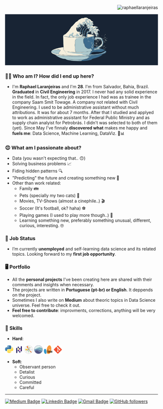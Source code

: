 <p align="right"> <img src="https://komarev.com/ghpvc/?username=raphaellaranjeiras&label=Profile%20views&color=0e75b6&style=flat" alt="raphaellaranjeiras" /> </p>

![](header.png)



### 🙋‍♂️ Who am I? How did I end up here?
  - I'm **Raphael Laranjeiras** and I'm **28**. I'm from Salvador, Bahia, Brazil. **Graduated** in **Civil Engineering** in 2017.
I never had any solid experience in the field. In fact, the only job experience I had was as trainee in the company Saam Smit Towage. 
A company not related with Civil Engineering. I used to be administrative assistant without much attributions. It was for
about 7 months. After that I studied and applyed to work as administrative assistant for Federal Public Ministry and as 
supply chain analyist for Petrobrás. I didn't was selected to both of them (yet). Since May I've finnaly **discovered what** 
makes me happy and **fuels me**: Data Science, Machine Learning, DataViz.  🤖📊

### 😍  What am I passionate about?
  - Data (you wasn't expecting that.. 🙃)
  - Solving business problems 📈
  - Fiding hidden patterns 🔍
  - "Predicting" the future and creating something new 🤖
  - Other than work related:
    - Family 👪
    - Pets (specially my two cats) 🐾
    - Movies, TV-Shows (almost a cinephile..) 🎬
    - Soccer (It's football, ok? haha) ⚽
    - Playing games (I used to play more though..) 🎲
    - Learning something new, preferably something unusual, different, curious, interesting. 🤓
    
   
### 🤝  Job Status
  - I’m currently **unemployed** and self-learning data science and its related topics. Looking forward to my **first job opportunity**.

### 🖥️  Portfolio
  - All the **personal projects** I've been creating here are shared with their comments and insights when necessary. 
  - The projects are written in **Portuguese (pt-br) or English**. It deppends on the project.  
  - Sometimes I also write on **Medium** about theoric topics in Data Science universe. Feel free to check it out.
  - **Feel free to contribute**: improvments, corrections, anything will be very welcomed.


### 🤹 Skills

  - **Hard**: 
  
![](badges/python.png) ![](badges/pandas.png) ![](badges/matplotlib.png) ![](badges/seaborn2.png) ![](badges/sklearn.png) ![](badges/git.png)

  - **Soft**:
    - Observant person
    - Detalist
    - Curious 
    - Committed
    - Careful 
---

[![Medium Badge](https://img.shields.io/badge/-@raphaellaranjeiras-03a57a?style=flat-square&labelColor=000000&logo=Medium&link=https://medium.com/@raphaellaranjeiras/)](https://medium.com/@raphaellaranjeiras/)
[![Linkedin Badge](https://img.shields.io/badge/-raphaellaranjeiras-blue?style=flat-square&logo=Linkedin&logoColor=white&link=https://www.linkedin.com/in/raphaellaranjeiras/)](https://www.linkedin.com/in/raphaellaranjeiras/)
[![Gmail Badge](https://img.shields.io/badge/-raphaellaranjeiras@gmail.com-c14438?style=flat-square&logo=Gmail&logoColor=white&link=mailto:raphaellaranjeiras@gmail.com)](mailto:raphaellaranjeiras@gmail.com)
[![GitHub followers](https://img.shields.io/github/followers/raphaellaranjeiras?label=Follow&style=social)](https://github.com/raphaellaranjeiras/?tab=follow)
